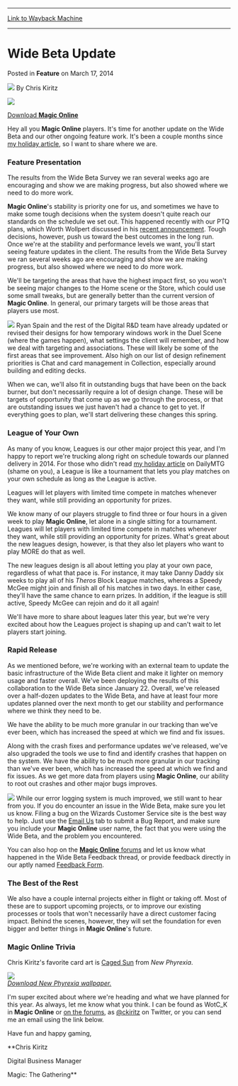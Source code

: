 
---
[Link to Wayback Machine](https://web.archive.org/web/20211028022609/https://magic.wizards.com/en/articles/archive/wide-beta-update-2014-03-17-0)

[_metadata_:author]:- "Chris Kiritz"
[_metadata_:description]:- "Download Magic Online Hey all you Magic Online players. It's time for another update on the Wide Beta and our other ongoing feature work. It's been a couple months since my holiday article, so I want to share where we are. Feature Presentation The results from the Wide Beta Survey we ran several weeks ago are encouraging and show we are making progress, but also showed where"
[_metadata_:generator]:- "Drupal 7 (http://drupal.org)"
[_metadata_:node]:- "687156"
[_metadata_:publish_date]:- "2014-03-17"
[_metadata_:source]:- "div-main-content"
[_metadata_:title]:- "Wide Beta Update"
[_metadata_:wayback_capture_timestamp]:- "2021-10-28 02:26:09"
[_metadata_:wayback_raw_url]:- "https://web.archive.org/web/20211028022609id_/https://magic.wizards.com/en/articles/archive/wide-beta-update-2014-03-17-0"
[_metadata_:wayback_url]:- "https://magic.wizards.com/en/articles/archive/wide-beta-update-2014-03-17-0"
---


Wide Beta Update
================



 Posted in **Feature**
 on March 17, 2014 






![](https://media.magic.wizards.com/styles/auth_small/public/images/hero/wizardslogo_thumb.jpg)
By Chris Kiritz













![](https://media.magic.wizards.com/image_legacy_migration/mtg/images/digital/magiconline/logo_bng_transparent_250.png)


[Download ******Magic**  Online****](https://accounts.onlinegaming.wizards.com/)


Hey all you **Magic Online**  players. It's time for another update on the Wide Beta and our other ongoing feature work. It's been a couple months since [my holiday article](/en/articles/archive/making-magic/seeing-future-2013-12-18), so I want to share where we are.


### Feature Presentation


The results from the Wide Beta Survey we ran several weeks ago are encouraging and show we are making progress, but also showed where we need to do more work.


**Magic Online**'s stability is priority one for us, and sometimes we have to make some tough decisions when the system doesn't quite reach our standards on the schedule we set out. This happened recently with our PTQ plans, which Worth Wollpert discussed in his [recent announcement](/en/articles/archive/important-announcement-changes-mtgo-ptq-and-mocs-schedules-2014-03-11). Tough decisions, however, push us toward the best outcomes in the long run. Once we're at the stability and performance levels we want, you'll start seeing feature updates in the client. The results from the Wide Beta Survey we ran several weeks ago are encouraging and show we are making progress, but also showed where we need to do more work.


We'll be targeting the areas that have the highest impact first, so you won't be seeing major changes to the Home scene or the Store, which could use some small tweaks, but are generally better than the current version of **Magic Online**. In general, our primary targets will be those areas that players use most.


![](https://media.magic.wizards.com/image_legacy_migration/mtg/images/digital/magiconline/div_oraclesinsight.jpg)
Ryan Spain and the rest of the Digital R&D team have already updated or revised their designs for how temporary windows work in the Duel Scene (where the games happen), what settings the client will remember, and how we deal with targeting and associations. These will likely be some of the first areas that see improvement. Also high on our list of design refinement priorities is Chat and card management in Collection, especially around building and editing decks.


When we can, we'll also fit in outstanding bugs that have been on the back burner, but don't necessarily require a lot of design change. These will be targets of opportunity that come up as we go through the process, or that are outstanding issues we just haven't had a chance to get to yet. If everything goes to plan, we'll start delivering these changes this spring.


### League of Your Own


As many of you know, Leagues is our other major project this year, and I'm happy to report we're trucking along right on schedule towards our planned delivery in 2014. For those who didn't read [my holiday article](/en/articles/archive/making-magic/seeing-future-2013-12-18) on DailyMTG (shame on you), a League is like a tournament that lets you play matches on your own schedule as long as the League is active.


Leagues will let players with limited time compete in matches whenever they want, while still providing an opportunity for prizes.


We know many of our players struggle to find three or four hours in a given week to play **Magic Online**, let alone in a single sitting for a tournament. Leagues will let players with limited time compete in matches whenever they want, while still providing an opportunity for prizes. What's great about the new leagues design, however, is that they also let players who want to play MORE do that as well.


The new leagues design is all about letting you play at your own pace, regardless of what that pace is. For instance, it may take Danny Daddy six weeks to play all of his *Theros*  Block League matches, whereas a Speedy McGee might join and finish all of his matches in two days. In either case, they'll have the same chance to earn prizes. In addition, if the league is still active, Speedy McGee can rejoin and do it all again!


We'll have more to share about leagues later this year, but we're very excited about how the Leagues project is shaping up and can't wait to let players start joining.


### Rapid Release


As we mentioned before, we're working with an external team to update the basic infrastructure of the Wide Beta client and make it lighter on memory usage and faster overall. We've been deploying the results of this collaboration to the Wide Beta since January 22. Overall, we've released over a half-dozen updates to the Wide Beta, and have at least four more updates planned over the next month to get our stability and performance where we think they need to be.


We have the ability to be much more granular in our tracking than we've ever been, which has increased the speed at which we find and fix issues.


Along with the crash fixes and performance updates we've released, we've also upgraded the tools we use to find and identify crashes that happen on the system. We have the ability to be much more granular in our tracking than we've ever been, which has increased the speed at which we find and fix issues. As we get more data from players using **Magic Online**, our ability to root out crashes and other major bugs improves.


![](https://media.magic.wizards.com/image_legacy_migration/mtg/images/digital/magiconline/div_weight.jpg)
While our error logging system is much improved, we still want to hear from you. If you do encounter an issue in the Wide Beta, make sure you let us know. Filing a bug on the Wizards Customer Service site is the best way to help. Just use the [Email Us](http://wizards.custhelp.com/app/ask) tab to submit a Bug Report, and make sure you include your **Magic Online** user name, the fact that you were using the Wide Beta, and the problem you encountered.


You can also hop on the [**Magic Online**  forums](http://community.wizards.com/forums/102401) and let us know what happened in the Wide Beta Feedback thread, or provide feedback directly in our aptly named [Feedback Form](http://www.surveygizmo.com/s3/1028055/Magic-Online-Wide-Beta-Feedback-Form).


### The Best of the Rest


We also have a couple internal projects either in flight or taking off. Most of these are to support upcoming projects, or to improve our existing processes or tools that won't necessarily have a direct customer facing impact. Behind the scenes, however, they will set the foundation for even bigger and better things in **Magic Online**'s future.


### Magic Online Trivia


Chris Kiritz's favorite card art is [Caged Sun](https://gatherer.wizards.com/Pages/Card/Details.aspx?name=Caged+Sun) from *New Phyrexia*.


[![](https://media.magic.wizards.com/image_legacy_migration/mtg/images/digital/magiconline/bk_phy_cagedsun_250.jpg)  
*Download *New Phyrexia* wallpaper.*](/en/articles/archive/new-phyrexia-wallpapers-2011-05-13)


I'm super excited about where we're heading and what we have planned for this year. As always, let me know what you think. I can be found as WotC\_K in **Magic Online**  or [on the forums](http://community.wizards.com/forum/magic-online-general/threads/4067911), as [@ckiritz](http://www.twitter.com/ckiritz)  on Twitter, or you can send me an email using the link below.


Have fun and happy gaming,


**Chris Kiritz  

Digital Business Manager  

Magic: The Gathering**










